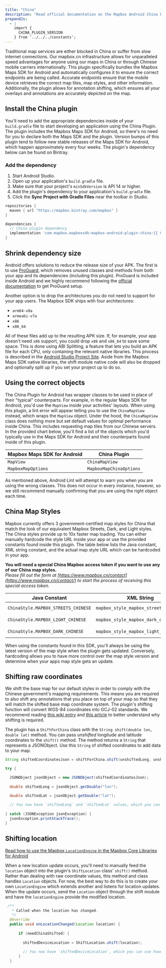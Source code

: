 ```yaml
---
title: "China"
description: "Read official documentation on the Mapbox Android China Plugin which maximizes the Mapbox Maps SDK for Android's performance inside China."
prependJs:
  - |
    import {
      CHINA_PLUGIN_VERSION
    } from '../../../constants';
---
```


Traditional map services are either blocked in China or suffer from slow internet connections. Our mapbox.cn infrastructure allows for unparalleled speed advantages for anyone using our maps in China or through Chinese mobile carriers internationally. This plugin specifically bundles the Mapbox Maps SDK for Android and automatically configures it to ensure the correct endpoints are being called. Accurate endpoints ensure that the mobile device retrieves the correct map tiles, map styles, and other information. Additionally, the plugin allows for annotation shifting, which ensures all your overlays and annotations are accurately depicted on the map.

## Install the China plugin

You'll need to add the appropriate dependencies inside of your `build.gradle` file to start developing an application using the China Plugin. The plugin includes the Mapbox Maps SDK for Android, so there's no need for you to declare both the Maps SDK and the plugin. Version bumps of this plugin tend to follow new stable releases of the Maps SDK for Android, which happen approximately every four weeks. The plugin's dependency below can be found on Bintray.

### Add the dependency

1. Start Android Studio.
2. Open up your application's `build.gradle` file.
3. Make sure that your project's `minSdkVersion` is API 14 or higher.
4. Add the plugin's dependency to your application's `build.gradle` file.
5. Click the **Sync Project with Gradle Files** near the toolbar in Studio.

```groovy
repositories {
  maven { url "https://mapbox.bintray.com/mapbox" }
}

dependencies {
  // China plugin dependency
  implementation 'com.mapbox.mapboxsdk:mapbox-android-plugin-china:{{ CHINA_PLUGIN_VERSION }}'
}
```

## Shrink dependency size
Android offers solutions to reduce the release size of your APK. The first is to use [ProGuard](https://developer.android.com/studio/build/shrink-code), which removes unused classes and methods from both your app and its dependencies (including this plugin). ProGuard is included inside Android and we highly recommend following the [official documentation](https://developer.android.com/studio/build/shrink-code) to get ProGuard setup.

Another option is to drop the architectures you do not need to support for your app users. The Mapbox SDK ships with four architectures:

- `arm64-v8a`
- `armeabi-v7a`
- `x86`
- `x86_64`

All of these files add up to the resulting APK size. If, for example, your app doesn't need `x86` support, you could drop `x86` and `x86_64` to save some space. This is done using ABI Splitting, a feature that lets you build an APK file for each CPU, only containing the relevant native libraries. This process is described in the [Android Studio Project Site](http://tools.android.com/tech-docs/new-build-system/user-guide/apk-splits#TOC-ABIs-Splits). Aside from the Mapbox Maps SDK native libraries, the shift module native code will also be dropped and optionally split up if you set your project up to do so.

## Using the correct objects
The China Plugin for Android has wrapper classes to be used in place of their "typical" counterparts. For example, in the regular Maps SDK for Android, you'd use the `MapView` inside your activities' layouts. When using this plugin, a lint error will appear telling you to use the `ChinaMapView` instead, which wraps the `MapView` object. Under the hood, the `ChinaMapView` class does nothing more but set default values for optimal performance inside China. This includes requesting map tiles from our Chinese servers. In the provided chart below, you'll find a list of the objects which you'd typically use in the Maps SDK for Android and their counterparts found inside of this plugin.

| Mapbox Maps SDK for Android | China Plugin |
| --- | --- |
| `MapView` | `ChinaMapView` |
| `MapboxMapOptions` | `MapboxMapChinaOptions` |

As mentioned above, Android Lint will attempt to warn you when you are using the wrong classes. This does not occur in every instance, however, so we still recommend manually confirming that you are using the right object each time.

## China Map Styles
Mapbox currently offers 3 government-certified map styles for China that match the look of our equivalent Mapbox Streets, Dark, and Light styles. The China styles provide up to 10x faster map loading. You can either manually hardcode the style URL inside your app or use the provided constants found inside this plugin. The table below lists the Java constant, XML string constant, and the actual map style URL which can be hardcoded in your app.

**You will need a special China Mapbox access token if you want to use any of our China map styles.**  
_Please fill out the form at [https://www.mapbox.cn/contact](https://www.mapbox.cn/contact/) to start the process of receiving this special access token._

| Java Constant | XML String | URL |
| --- | --- | --- |
| `ChinaStyle.MAPBOX_STREETS_CHINESE` | `mapbox_style_mapbox_streets_chinese` | `mapbox://styles/mapbox/streets-zh-v1` |
| `ChinaStyle.MAPBOX_LIGHT_CHINESE` | `mapbox_style_mapbox_dark_chinese` | `mapbox://styles/mapbox/light-zh-v1` |
| `ChinaStyle.MAPBOX_DARK_CHINESE` | `mapbox_style_mapbox_light_chinese` | `mapbox://styles/mapbox/dark-zh-v1` |

When using the constants found in this SDK, you'll always be using the latest version of the map style when the plugin gets updated. Conversely, hardcoding allows you to have more control over the map style version and determine when your apps map style gets an update.


## Shifting raw coordinates

We shift the base map for our default styles in order to comply with the Chinese government's mapping requirements. This means you are required to also shift any annotations that you place on top of your map so that they will match the shifted base map coordinate system. The plugin's shifting function will convert WGS-84 coordinates into GCJ-02 standards. We recommend reading [this wiki entry](https://en.wikipedia.org/wiki/Restrictions_on_geographic_data_in_China#The_China_GPS_shift_problem) and [this article](http://www.travelandleisure.com/articles/digital-maps-skewed-china) to better understand why shifting is required.

The plugin has a `ShiftForChina` class with the `String shift(double lon, double lat)` method. You can pass _unshifted_ longitude and latitude coordinates to the `shift()` method. The method returns a `String` that represents a JSONObject. Use this `String` of shifted coordinates to add data to your map.

```java
String shiftedCoordinatesJson = shiftForChina.shift(unshiftedLong, unshiftedLat);

try {

  JSONObject jsonObject = new JSONObject(shiftedCoordinatesJson);
  
  double shiftedLong = jsonObject.getDouble("lon");

  double shiftedLat = jsonObject.getDouble("lat");
  
  // You now have `shiftedLong` and `shiftedLat` values, which you can use however you'd like.
  
} catch (JSONException jsonException) {
  jsonException.printStackTrace();
}
```

## Shifting location

[Read how to use the Mapbox `LocationEngine` in the Mapbox Core Libraries for Android](https://www.mapbox.com/android-docs/core/overview/#locationengine)

When a new location update occurs, you'll need to manually feed the `location` object into the plugin's `ShiftLocation` class' `shift()` method. Rather than dealing with raw coordinate values, this method and class handles `Location` objects. For now, the best way to do this is to create your own `LocationEngine` which extends another and listens for location updates. When the update occurs, send the `Location` object through the shift module and have the `locationEngine` provide the modified location.

```java
 /**
   * Called when the location has changed.
   */
  @Override
  public void onLocationChanged(Location location) {
  
      if (needChinaShifted) {
        
        shiftedDeviceLocation = ShiftLocation.shift(location);
        
        // You now have `shiftedDeviceLocation`, which you can use however you'd like.
      }
  }
```